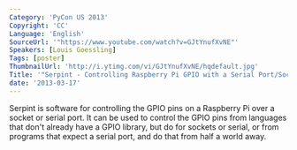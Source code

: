 ```yaml
---
Category: 'PyCon US 2013'
Copyright: 'CC'
Language: 'English'
SourceUrl: '"https://www.youtube.com/watch?v=GJtYnufXvNE"'
Speakers: [Louis Goessling]
Tags: [poster]
ThumbnailUrl: 'http://i.ytimg.com/vi/GJtYnufXvNE/hqdefault.jpg'
Title: '"Serpint - Controlling Raspberry Pi GPIO with a Serial Port/Socket"'
date: '2013-03-17'
---
```

Serpint is software for controlling the GPIO pins on a Raspberry Pi over a socket or serial port.  It can be used to control the GPIO pins from languages that don't already have a GPIO library, but do for sockets or serial, or from programs that expect a serial port, and do that from half a world away.